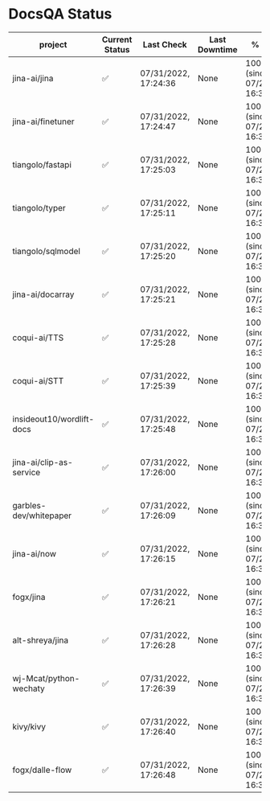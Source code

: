 # DocsQA Status

|         project         |Current Status|     Last Check     |Last Downtime|              % Uptime              |
|-------------------------|--------------|--------------------|-------------|------------------------------------|
|jina-ai/jina             |✅            |07/31/2022, 17:24:36|None         |100.000 (since 07/29/2022, 16:38:18)|
|jina-ai/finetuner        |✅            |07/31/2022, 17:24:47|None         |100.000 (since 07/29/2022, 16:38:18)|
|tiangolo/fastapi         |✅            |07/31/2022, 17:25:03|None         |100.000 (since 07/29/2022, 16:38:18)|
|tiangolo/typer           |✅            |07/31/2022, 17:25:11|None         |100.000 (since 07/29/2022, 16:38:18)|
|tiangolo/sqlmodel        |✅            |07/31/2022, 17:25:20|None         |100.000 (since 07/29/2022, 16:38:18)|
|jina-ai/docarray         |✅            |07/31/2022, 17:25:21|None         |100.000 (since 07/29/2022, 16:38:18)|
|coqui-ai/TTS             |✅            |07/31/2022, 17:25:28|None         |100.000 (since 07/29/2022, 16:38:18)|
|coqui-ai/STT             |✅            |07/31/2022, 17:25:39|None         |100.000 (since 07/29/2022, 16:38:18)|
|insideout10/wordlift-docs|✅            |07/31/2022, 17:25:48|None         |100.000 (since 07/29/2022, 16:38:18)|
|jina-ai/clip-as-service  |✅            |07/31/2022, 17:26:00|None         |100.000 (since 07/29/2022, 16:38:18)|
|garbles-dev/whitepaper   |✅            |07/31/2022, 17:26:09|None         |100.000 (since 07/29/2022, 16:38:18)|
|jina-ai/now              |✅            |07/31/2022, 17:26:15|None         |100.000 (since 07/29/2022, 16:38:18)|
|fogx/jina                |✅            |07/31/2022, 17:26:21|None         |100.000 (since 07/29/2022, 16:38:18)|
|alt-shreya/jina          |✅            |07/31/2022, 17:26:28|None         |100.000 (since 07/29/2022, 16:38:18)|
|wj-Mcat/python-wechaty   |✅            |07/31/2022, 17:26:39|None         |100.000 (since 07/29/2022, 16:38:18)|
|kivy/kivy                |✅            |07/31/2022, 17:26:40|None         |100.000 (since 07/29/2022, 16:38:18)|
|fogx/dalle-flow          |✅            |07/31/2022, 17:26:48|None         |100.000 (since 07/29/2022, 16:38:18)|
